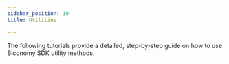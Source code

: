 ```yaml
---
sidebar_position: 10
title: Utilities

---
```


The following tutorials provide a detailed, step-by-step guide on how to use Biconomy SDK utility methods.

